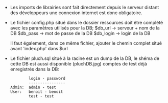 - Les imports de librairies sont fait directement depuis le serveur distant des développeurs une connexion internet est donc obligatoire.

- Le fichier config.php situé dans le dossier ressources doit être complété avec les paramètres utilisés pour la DB;
    $db_url -> serveur + nom de la DB
    $db_pass -> mot de passe de la DB
    $db_login -> login de la DB

  Il faut également, dans ce même fichier, ajouter le chemin complet situé avant 'index.php' dans $url

- Le fichier pluch.sql situé à la racine est un dump de la DB, le shéma de cette DB est aussi disponible (pluchDB.jpg)
    comptes de test déjà enregistrés dans la DB:

              login - password
              ----------------
      Admin:  admin - test
      User:   benoit - benoit
              test - test
